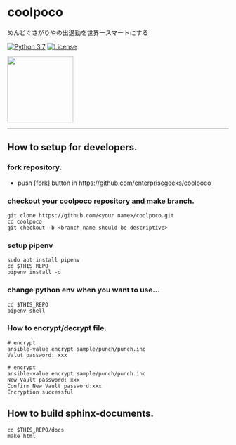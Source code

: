 # coolpoco

めんどぐさがりやの出退勤を世界一スマートにする

[![Python 3.7](https://img.shields.io/badge/python-3.7-red.svg)](https://www.python.org/downloads/release/python-360/)
[![License](https://img.shields.io/badge/License-Apache%202.0-blue.svg)](https://opensource.org/licenses/Apache-2.0)


<img src="http://art22.photozou.jp/pub/172/336172/photo/62817110_624.v1554706871.jpg" width="150">

----



## How to setup for developers.

### fork repository.

* push [fork] button in https://github.com/enterprisegeeks/coolpoco 

### checkout your coolpoco repository and make branch.

```
git clone https://github.com/<your name>/coolpoco.git
cd coolpoco
git checkout -b <branch name should be descriptive>
```

### setup pipenv

```
sudo apt install pipenv
cd $THIS_REPO
pipenv install -d
```

### change python env when you want to use...

```
cd $THIS_REPO
pipenv shell
```

### How to encrypt/decrypt file.

```
# encrypt
ansible-value encrypt sample/punch/punch.inc
Valut password: xxx

# encrypt
ansible-value encrypt sample/punch/punch.inc
New Vault password: xxx
Confirm New Vault password:xxx
Encryption successful
```


## How to build sphinx-documents.

```
cd $THIS_REPO/docs
make html
```




